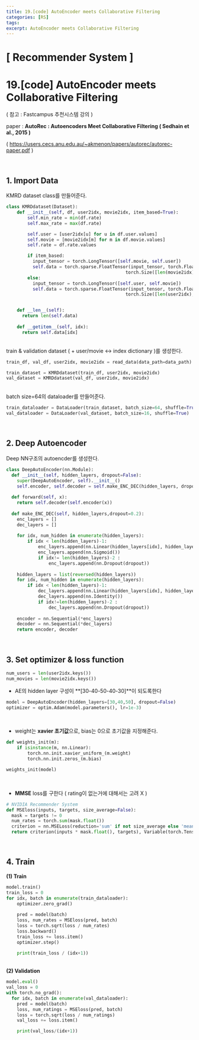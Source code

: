 ```yaml
---
title: 19.[code] AutoEncoder meets Collaborative Filtering
categories: [RS]
tags: 
excerpt: AutoEncoder meets Collaborative Filtering
---
```


<script src="https://cdn.mathjax.org/mathjax/latest/MathJax.js?config=TeX-AMS-MML_HTMLorMML" type="text/javascript"></script>

# [ Recommender System ]

# 19.[code] AutoEncoder meets Collaborative Filtering

( 참고 : Fastcampus 추천시스템 강의 )

paper : **AutoRec : Autoencoders Meet Collaborative Filtering ( Sedhain et al., 2015 )**

( https://users.cecs.anu.edu.au/~akmenon/papers/autorec/autorec-paper.pdf )

<br>

## 1. Import Data

KMRD dataset class를 만들어준다.

```python
class KMRDdataset(Dataset):
    def __init__(self, df, user2idx, movie2idx, item_based=True):
        self.min_rate = min(df.rate)
        self.max_rate = max(df.rate)

        self.user = [user2idx[u] for u in df.user.values]
        self.movie = [movie2idx[m] for m in df.movie.values]
        self.rate = df.rate.values

        if item_based:
          input_tensor = torch.LongTensor([self.movie, self.user])
          self.data = torch.sparse.FloatTensor(input_tensor, torch.FloatTensor(self.rate),
                                             torch.Size([len(movie2idx), len(user2idx)])).to_dense()
        else:
          input_tensor = torch.LongTensor([self.user, self.movie])
          self.data = torch.sparse.FloatTensor(input_tensor, torch.FloatTensor(self.rate),
                                             torch.Size([len(user2idx), len(movie2idx)])).to_dense()


    def __len__(self):
      return len(self.data)
    
    def __getitem__(self, idx):
      return self.data[idx]
```

<br>train & validation dataset ( + user/movie <-> index dictionary )를 생성한다.

```python
train_df, val_df, user2idx, movie2idx = read_data(data_path=data_path)
```

```python
train_dataset = KMRDdataset(train_df, user2idx, movie2idx)
val_dataset = KMRDdataset(val_df, user2idx, movie2idx)
```

<br>batch size=64의 dataloader를 만들어준다.

```python
train_dataloader = DataLoader(train_dataset, batch_size=64, shuffle=True)
val_dataloader = DataLoader(val_dataset, batch_size=16, shuffle=True)
```

<br>

## 2. Deep Autoencoder

Deep NN구조의 autoencder를 생성한다.

```python
class DeepAutoEncoder(nn.Module):
  def __init__(self, hidden_layers, dropout=False):
    super(DeepAutoEncoder, self).__init__()
    self.encoder, self.decoder = self.make_ENC_DEC(hidden_layers, dropout)
  
  def forward(self, x):
    return self.decoder(self.encoder(x))
  
  def make_ENC_DEC(self, hidden_layers,dropout=0.2):
    enc_layers = []
    dec_layers = []
    
    for idx, num_hidden in enumerate(hidden_layers):        
        if idx < len(hidden_layers)-1:
            enc_layers.append(nn.Linear(hidden_layers[idx], hidden_layers[idx+1], bias=True))
            enc_layers.append(nn.Sigmoid())            
            if idx!= len(hidden_layers)-2 :
                enc_layers.append(nn.Dropout(dropout))            
                
    hidden_layers = list(reversed(hidden_layers))
    for idx, num_hidden in enumerate(hidden_layers):
        if idx < len(hidden_layers)-1:
            dec_layers.append(nn.Linear(hidden_layers[idx], hidden_layers[idx+1], bias=True))
            dec_layers.append(nn.Identity())
            if idx!=len(hidden_layers)-2 :
                dec_layers.append(nn.Dropout(dropout))            
                
    encoder = nn.Sequential(*enc_layers)
    decoder = nn.Sequential(*dec_layers)
    return encoder, decoder
```

<br>

## 3. Set optimizer & loss function

```python
num_users = len(user2idx.keys())
num_movies = len(movie2idx.keys())
```

- AE의 hidden layer 구성이 **[30-40-50-40-30]**이 되도록한다

```python
model = DeepAutoEncoder(hidden_layers=[30,40,50], dropout=False)
optimizer = optim.Adam(model.parameters(), lr=1e-3)
```

<br>

- weight는 **xavier 초기값**으로, bias는 0으로 초기값을 지정해준다.

```python
def weights_init(m):
    if isinstance(m, nn.Linear):
        torch.nn.init.xavier_uniform_(m.weight)
        torch.nn.init.zeros_(m.bias)

weights_init(model)
```

<br>

- **MMSE** loss를 구한다 ( rating이 없는거에 대해서는 고려 X )

```python
# NVIDIA Recommender System 
def MSEloss(inputs, targets, size_average=False):
  mask = targets != 0
  num_rates = torch.sum(mask.float())
  criterion = nn.MSELoss(reduction='sum' if not size_average else 'mean')
  return criterion(inputs * mask.float(), targets), Variable(torch.Tensor([1.0])) if size_average else num_rates
```

<br>

## 4. Train

**(1) Train**

```python
model.train()
train_loss = 0
for idx, batch in enumerate(train_dataloader):
    optimizer.zero_grad()
    
    pred = model(batch)
    loss, num_rates = MSEloss(pred, batch)    
    loss = torch.sqrt(loss / num_rates)
    loss.backward()
    train_loss += loss.item() 
    optimizer.step()
    
    print(train_loss / (idx+1))
```

<br>**(2) Validation**

```python
model.eval()
val_loss = 0
with torch.no_grad():
  for idx, batch in enumerate(val_dataloader):
    pred = model(batch)
    loss, num_ratings = MSEloss(pred, batch)
    loss = torch.sqrt(loss / num_ratings)
    val_loss += loss.item()

    print(val_loss/(idx+1))
```

